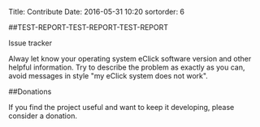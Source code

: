 Title: Contribute
Date: 2016-05-31 10:20
sortorder: 6

##TEST-REPORT-TEST-REPORT-TEST-REPORT

Issue tracker

Alway let know your operating system eClick software version and other  helpful information.
Try to describe the problem as exactly as you can, avoid messages in style "my eClick system does not work".

##Donations

If you find the project useful and want to keep it developing, please consider a donation.